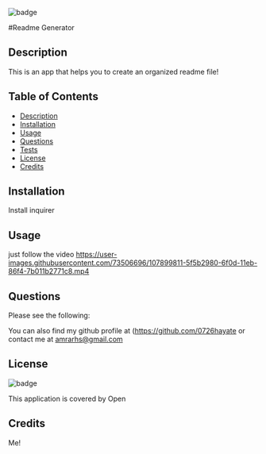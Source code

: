 

  ![badge](https://img.shields.io/badge/license-Open-brightgreen)

#Readme Generator

## Description
This is an app that helps you to create an organized readme file!


## Table of Contents

- [Description](#description)
- [Installation](#installation)
- [Usage](#usage)
- [Questions](#questions)
- [Tests](#tests)
- [License](#license)
- [Credits](#credits)



## Installation
Install inquirer

## Usage
just follow the video
https://user-images.githubusercontent.com/73506696/107899811-5f5b2980-6f0d-11eb-86f4-7b011b2771c8.mp4

## Questions
Please see the following:

You can also find my github profile at (https://github.com/0726hayate or contact me at amrarhs@gmail.com


## License
![badge](https://img.shields.io/badge/license-Open-brightgreen)

This application is covered by Open

## Credits
Me!

  
